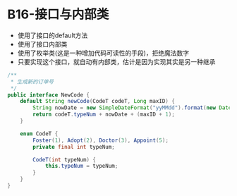 # B16-接口与内部类

* 使用了接口的default方法
* 使用了接口内部类
* 使用了枚举类(这是一种增加代码可读性的手段)，拒绝魔法数字
* 只要实现这个接口，就自动有内部类，估计是因为实现其实是另一种继承

```java
/**
 * 生成新的订单号
 */
public interface NewCode {
    default String newCode(CodeT codeT, Long maxID) {
        String nowDate = new SimpleDateFormat("yyMMdd").format(new Date());
        return codeT.typeNum + nowDate + (maxID + 1);
    }

    enum CodeT {
        Foster(1), Adopt(2), Doctor(3), Appoint(5);
        private final int typeNum;

        CodeT(int typeNum) {
            this.typeNum = typeNum;
        }
    }
}
```